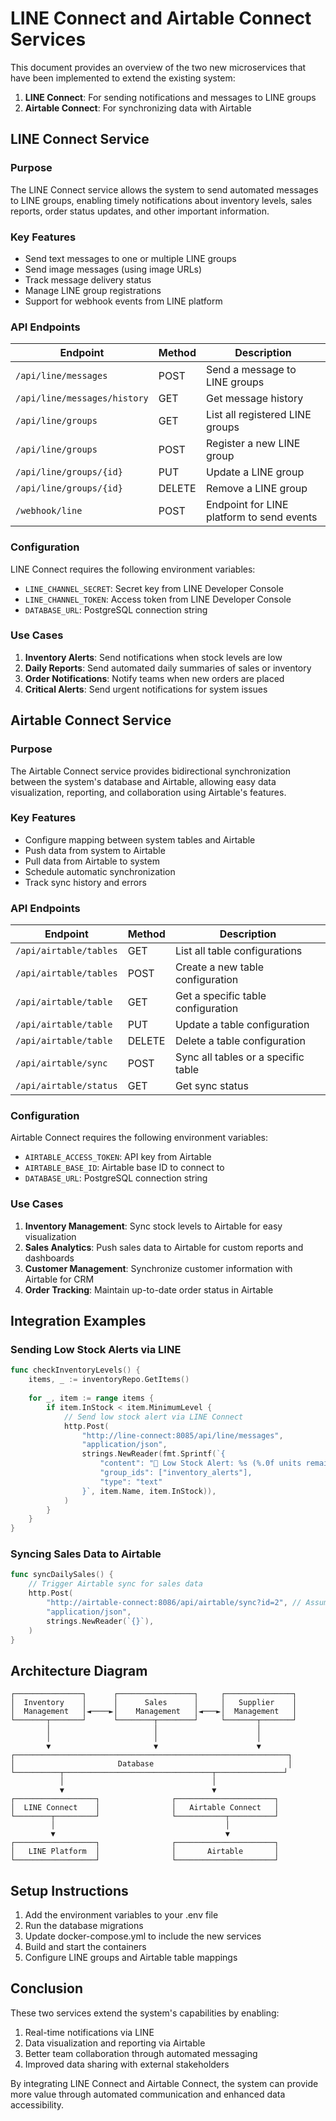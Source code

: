 # LINE Connect and Airtable Connect Services

This document provides an overview of the two new microservices that have been implemented to extend the existing system:

1. **LINE Connect**: For sending notifications and messages to LINE groups
2. **Airtable Connect**: For synchronizing data with Airtable

## LINE Connect Service

### Purpose

The LINE Connect service allows the system to send automated messages to LINE groups, enabling timely notifications about inventory levels, sales reports, order status updates, and other important information.

### Key Features

- Send text messages to one or multiple LINE groups
- Send image messages (using image URLs)
- Track message delivery status
- Manage LINE group registrations
- Support for webhook events from LINE platform

### API Endpoints

| Endpoint | Method | Description |
|----------|--------|-------------|
| `/api/line/messages` | POST | Send a message to LINE groups |
| `/api/line/messages/history` | GET | Get message history |
| `/api/line/groups` | GET | List all registered LINE groups |
| `/api/line/groups` | POST | Register a new LINE group |
| `/api/line/groups/{id}` | PUT | Update a LINE group |
| `/api/line/groups/{id}` | DELETE | Remove a LINE group |
| `/webhook/line` | POST | Endpoint for LINE platform to send events |

### Configuration

LINE Connect requires the following environment variables:
- `LINE_CHANNEL_SECRET`: Secret key from LINE Developer Console
- `LINE_CHANNEL_TOKEN`: Access token from LINE Developer Console
- `DATABASE_URL`: PostgreSQL connection string

### Use Cases

1. **Inventory Alerts**: Send notifications when stock levels are low
2. **Daily Reports**: Send automated daily summaries of sales or inventory
3. **Order Notifications**: Notify teams when new orders are placed
4. **Critical Alerts**: Send urgent notifications for system issues

## Airtable Connect Service

### Purpose

The Airtable Connect service provides bidirectional synchronization between the system's database and Airtable, allowing easy data visualization, reporting, and collaboration using Airtable's features.

### Key Features

- Configure mapping between system tables and Airtable
- Push data from system to Airtable
- Pull data from Airtable to system
- Schedule automatic synchronization
- Track sync history and errors

### API Endpoints

| Endpoint | Method | Description |
|----------|--------|-------------|
| `/api/airtable/tables` | GET | List all table configurations |
| `/api/airtable/tables` | POST | Create a new table configuration |
| `/api/airtable/table` | GET | Get a specific table configuration |
| `/api/airtable/table` | PUT | Update a table configuration |
| `/api/airtable/table` | DELETE | Delete a table configuration |
| `/api/airtable/sync` | POST | Sync all tables or a specific table |
| `/api/airtable/status` | GET | Get sync status |

### Configuration

Airtable Connect requires the following environment variables:
- `AIRTABLE_ACCESS_TOKEN`: API key from Airtable
- `AIRTABLE_BASE_ID`: Airtable base ID to connect to
- `DATABASE_URL`: PostgreSQL connection string

### Use Cases

1. **Inventory Management**: Sync stock levels to Airtable for easy visualization
2. **Sales Analytics**: Push sales data to Airtable for custom reports and dashboards
3. **Customer Management**: Synchronize customer information with Airtable for CRM
4. **Order Tracking**: Maintain up-to-date order status in Airtable

## Integration Examples

### Sending Low Stock Alerts via LINE

```go
func checkInventoryLevels() {
    items, _ := inventoryRepo.GetItems()
    
    for _, item := range items {
        if item.InStock < item.MinimumLevel {
            // Send low stock alert via LINE Connect
            http.Post(
                "http://line-connect:8085/api/line/messages",
                "application/json",
                strings.NewReader(fmt.Sprintf(`{
                    "content": "🚨 Low Stock Alert: %s (%.0f units remaining)",
                    "group_ids": ["inventory_alerts"],
                    "type": "text"
                }`, item.Name, item.InStock)),
            )
        }
    }
}
```

### Syncing Sales Data to Airtable

```go
func syncDailySales() {
    // Trigger Airtable sync for sales data
    http.Post(
        "http://airtable-connect:8086/api/airtable/sync?id=2", // Assuming sales table has ID 2
        "application/json",
        strings.NewReader(`{}`),
    )
}
```

## Architecture Diagram

```
┌───────────────┐      ┌─────────────────┐     ┌───────────────┐
│  Inventory    │      │      Sales      │     │   Supplier    │
│  Management   │◄────►│    Management   │◄───►│  Management   │
└───────┬───────┘      └────────┬────────┘     └───────┬───────┘
        │                       │                      │
        │                       │                      │
        ▼                       ▼                      ▼
┌─────────────────────────────────────────────────────────────┐
│                       Database                              │
└──────────┬─────────────────────────────────┬───────────────┘
           │                                 │
           ▼                                 ▼
┌──────────────────┐                ┌──────────────────────┐
│  LINE Connect    │                │   Airtable Connect   │
└────────┬─────────┘                └───────────┬──────────┘
         │                                      │
         ▼                                      ▼
┌──────────────────┐                ┌──────────────────────┐
│   LINE Platform  │                │       Airtable       │
└──────────────────┘                └──────────────────────┘
```

## Setup Instructions

1. Add the environment variables to your .env file
2. Run the database migrations
3. Update docker-compose.yml to include the new services
4. Build and start the containers
5. Configure LINE groups and Airtable table mappings

## Conclusion

These two services extend the system's capabilities by enabling:

1. Real-time notifications via LINE
2. Data visualization and reporting via Airtable
3. Better team collaboration through automated messaging
4. Improved data sharing with external stakeholders

By integrating LINE Connect and Airtable Connect, the system can provide more value through automated communication and enhanced data accessibility.